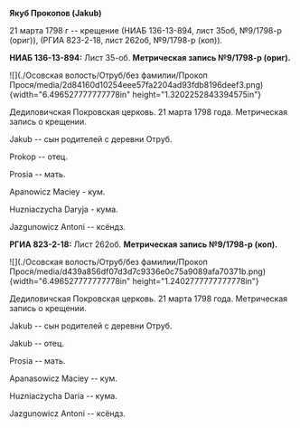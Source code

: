 **Якуб Прокопов (Jakub)**

21 марта 1798 г -- крещение (НИАБ 136-13-894, лист 35об, №9/1798-р
(ориг)), (РГИА 823-2-18, лист 262об, №9/1798-р (коп)).

**НИАБ 136-13-894:** Лист 35-об. **Метрическая запись №9/1798-р
(ориг).**

![](./Осовская волость/Отруб/без фамилии/Прокоп Прося/media/2d84160d10254eee57fa2204ad93fdb8196deef3.png){width="6.496527777777778in"
height="1.3202252843394575in"}

Дедиловичская Покровская церковь. 21 марта 1798 года. Метрическая запись
о крещении.

Jakub -- сын родителей с деревни Отруб.

Prokop -- отец.

Prosia -- мать.

Apanowicz Maciey - кум.

Huzniaczycha Daryja - кума.

Jazgunowicz Antoni -- ксёндз.

**РГИА 823-2-18:** Лист 262об. **Метрическая запись №9/1798-р (коп).**

![](./Осовская волость/Отруб/без фамилии/Прокоп Прося/media/d439a856df07d3d7c9336e0c75a9089afa70371b.png){width="6.496527777777778in"
height="1.2402777777777778in"}

Дедиловичская Покровская церковь. 21 марта 1798 года. Метрическая запись
о крещении.

Jakub -- сын родителей с деревни Отруб.

Jakub -- отец.

Prosia -- мать.

Apanasowicz Maciey -- кум.

Huzniaczycha Daria -- кума.

Jazgunowicz Antoni -- ксёндз.
